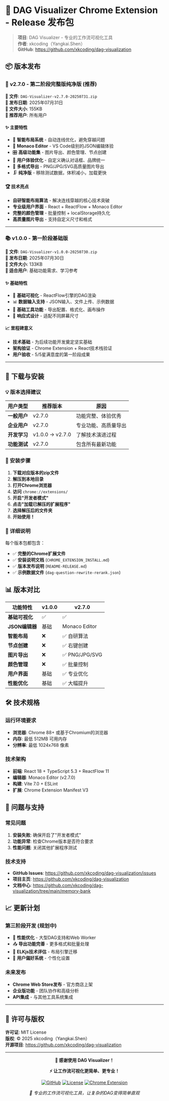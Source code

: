 # 🎯 DAG Visualizer Chrome Extension - Release 发布包

> **项目**: DAG Visualizer - 专业的工作流可视化工具  
> **作者**: xkcoding（Yangkai.Shen）  
> **GitHub**: https://github.com/xkcoding/dag-visualization

## 📦 版本发布

### 🚀 **v2.7.0 - 第二阶段完整版纯净版** (推荐)

**📁 文件**: `DAG-Visualizer-v2.7.0-20250731.zip`  
**📅 发布日期**: 2025年07月31日  
**📏 文件大小**: 155KB  
**🎯 推荐用户**: 所有用户

#### **✨ 主要特性**
- 🧠 **智能布局系统** - 自动连线优化，避免穿越问题
- 🎨 **Monaco Editor** - VS Code级别的JSON编辑体验
- 🎛️ **高级功能集** - 图片导出、颜色管理、节点创建
- 🔧 **用户体验优化** - 自定义确认对话框、品牌统一
- 📸 **多格式导出** - PNG/JPG/SVG高质量图片导出
- 🗜️ **纯净版** - 移除测试数据，体积减小，加载更快

#### **🏆 技术亮点**
- **自研智能布局算法** - 解决连线穿越的核心技术突破
- **专业级用户界面** - React + ReactFlow + Monaco Editor
- **完整的颜色管理** - 批量控制 + localStorage持久化
- **高质量图片导出** - 支持自定义尺寸和格式

---

### 📚 **v1.0.0 - 第一阶段基础版**

**📁 文件**: `DAG-Visualizer-v1.0.0-20250730.zip`  
**📅 发布日期**: 2025年07月30日  
**📏 文件大小**: 133KB  
**🎯 适合用户**: 基础功能需求、学习参考

#### **✨ 基础特性**
- 🎨 **基础可视化** - ReactFlow引擎的DAG渲染
- 📊 **数据输入支持** - JSON输入、文件上传、示例数据
- 🔧 **基础工具功能** - 导出配置、格式化、画布操作
- 📱 **响应式设计** - 适配不同屏幕尺寸

#### **📈 里程碑意义**
- **技术基础** - 为后续功能开发奠定坚实基础
- **架构验证** - Chrome Extension + React技术栈验证
- **用户验收** - 5/5星满意度的第一阶段成果

---

## 🔽 下载与安装

### **💡 版本选择建议**

| 用户类型 | 推荐版本 | 原因 |
|---------|---------|------|
| **一般用户** | v2.7.0 | 功能完整、体验优秀 |
| **企业用户** | v2.7.0 | 专业功能、高质量导出 |
| **开发学习** | v1.0.0 → v2.7.0 | 了解技术演进过程 |
| **功能测试** | v2.7.0 | 包含所有最新功能 |

### **🚀 安装步骤**

1. **下载对应版本的zip文件**
2. **解压到本地目录**
3. **打开Chrome浏览器**
4. **访问** `chrome://extensions/`
5. **开启"开发者模式"**
6. **点击"加载已解压的扩展程序"**
7. **选择解压后的文件夹**
8. **开始使用！**

### **📖 详细说明**

每个版本包都包含：
- ✅ **完整的Chrome扩展文件**
- ✅ **安装说明文档** (`CHROME_EXTENSION_INSTALL.md`)
- ✅ **版本发布说明** (`README-RELEASE.md`)
- ✅ **示例数据文件** (`dag-question-rewrite-rerank.json`)

## 📊 版本对比

| 功能特性 | v1.0.0 | v2.7.0 |
|---------|--------|--------|
| **基础可视化** | ✅ | ✅ |
| **JSON编辑器** | 基础 | Monaco Editor |
| **智能布局** | ❌ | ✅ 自研算法 |
| **节点创建** | ❌ | ✅ 右键创建 |
| **图片导出** | ❌ | ✅ PNG/JPG/SVG |
| **颜色管理** | ❌ | ✅ 批量控制 |
| **用户界面** | 基础 | ✅ 专业优化 |
| **性能优化** | 基础 | ✅ 大幅提升 |

## 🛠️ 技术规格

### **运行环境要求**
- **浏览器**: Chrome 88+ 或基于Chromium的浏览器
- **内存**: 最低 512MB 可用内存
- **分辨率**: 最低 1024x768 像素

### **技术架构**
- **前端**: React 18 + TypeScript 5.3 + ReactFlow 11
- **编辑器**: Monaco Editor (v2.7.0)
- **构建**: Vite 7.0 + ESLint
- **扩展**: Chrome Extension Manifest V3

## 🐛 问题与支持

### **常见问题**
1. **安装失败**: 确保开启了"开发者模式"
2. **功能异常**: 检查Chrome版本是否符合要求
3. **性能问题**: 关闭其他扩展程序测试

### **技术支持**
- **GitHub Issues**: https://github.com/xkcoding/dag-visualization/issues
- **项目主页**: https://github.com/xkcoding/dag-visualization
- **文档中心**: https://github.com/xkcoding/dag-visualization/tree/main/memory-bank

## 📈 更新计划

### **第三阶段开发 (规划中)**
- 🔄 **性能优化** - 大型DAG支持和Web Worker
- 📤 **导出功能完善** - 更多格式和批量处理
- 🧠 **ELKjs技术评估** - 布局引擎迁移
- 👤 **用户偏好系统** - 个性化设置

### **未来发布**
- **Chrome Web Store发布** - 官方商店上架
- **企业版功能** - 团队协作和高级分析
- **API集成** - 与其他工具系统集成

---

## 📄 许可与版权

**许可证**: MIT License  
**版权**: © 2025 xkcoding（Yangkai.Shen）  
**开源项目**: https://github.com/xkcoding/dag-visualization

---

<div align="center">

**🎉 感谢使用 DAG Visualizer！**

**⚡ 让工作流可视化更简单、更专业！**

[![GitHub](https://img.shields.io/badge/GitHub-xkcoding%2Fdag--visualization-blue)](https://github.com/xkcoding/dag-visualization)
[![License](https://img.shields.io/badge/License-MIT-green.svg)](https://github.com/xkcoding/dag-visualization/blob/main/LICENSE)
[![Chrome Extension](https://img.shields.io/badge/Chrome-Extension-orange.svg)](https://github.com/xkcoding/dag-visualization)

*🚀 专业的工作流可视化工具，让复杂的DAG变得简单直观*

</div>